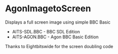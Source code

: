 # AgonImagetoScreen #
Displays a full screen image using simple BBC Basic

- AITS-SDL.BBC - BBC SDL Edition
- AITS-AGON.BBC - Agon BBC Basic Edition

Thanks to Eightbitswide for the screen doubling code
